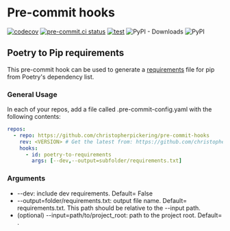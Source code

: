 # Pre-commit hooks

[![codecov](https://codecov.io/gh/christopherpickering/pre-commit-hooks/branch/master/graph/badge.svg?token=TY1AWZZ2JB)](https://codecov.io/gh/christopherpickering/pre-commit-hooks)
[![pre-commit.ci status](https://results.pre-commit.ci/badge/github/christopherpickering/pre-commit-hooks/master.svg)](https://results.pre-commit.ci/latest/github/christopherpickering/pre-commit-hooks/master)
[![test](https://github.com/christopherpickering/pre-commit-hooks/actions/workflows/test.yaml/badge.svg)](https://github.com/christopherpickering/pre-commit-hooks/actions/workflows/test.yaml)
![PyPI - Downloads](https://img.shields.io/pypi/dm/poetry-to-requirements)
![PyPI](https://img.shields.io/pypi/v/poetry-to-requirements)

## Poetry to Pip requirements

This pre-commit hook can be used to generate a [requirements](https://pip.pypa.io/en/stable/user_guide/#requirements-files) file for pip from Poetry's dependency list.

### General Usage

In each of your repos, add a file called .pre-commit-config.yaml with the following contents:

```yaml
repos:
  - repo: https://github.com/christopherpickering/pre-commit-hooks
    rev: <VERSION> # Get the latest from: https://github.com/christopherpickering/pre-commit-hooks/releases
    hooks:
      - id: poetry-to-requirements
        args: [--dev,--output=subfolder/requirements.txt]

```

### Arguments

 -  --dev: include dev requirements. Default= False
 -  --output=folder/requirements.txt: output file name. Default= requirements.txt. This path should be relative to the --input path.
 -  (optional) --input=path/to/project_root: path to the project root. Default= .
